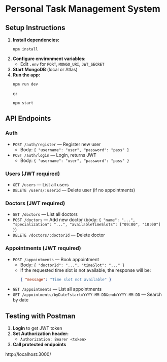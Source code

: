 # Personal Task Management System

## Setup Instructions

1. **Install dependencies:**
   ```
   npm install
   ```
2. **Configure environment variables:**
   - Edit `.env` for `PORT`, `MONGO_URI`, `JWT_SECRET`
3. **Start MongoDB** (local or Atlas)
4. **Run the app:**
   ```
   npm run dev
   ```
   or
   ```
   npm start
   ```

## API Endpoints

### Auth

- `POST /auth/register` — Register new user
  - Body: `{ "username": "user", "password": "pass" }`
- `POST /auth/login` — Login, returns JWT
  - Body: `{ "username": "user", "password": "pass" }`

### Users (JWT required)

- `GET /users` — List all users
- `DELETE /users/:userId` — Delete user (if no appointments)

### Doctors (JWT required)

- `GET /doctors` — List all doctors
- `POST /doctors` — Add new doctor (body: `{ "name": "...", "specialization": "...", "availableTimeSlots": ["09:00", "10:00"] }`)
- `DELETE /doctors/:doctorId` — Delete doctor

### Appointments (JWT required)

- `POST /appointments` — Book appointment
  - Body: `{ "doctorId": "...", "timeSlot": "..." }`
  - If the requested time slot is not available, the response will be:
    ```json
    { "message": "Time slot not available" }
    ```
- `GET /appointments` — List all appointments
- `GET /appointments/byDate?start=YYYY-MM-DD&end=YYYY-MM-DD` — Search by date

## Testing with Postman

1. **Login** to get JWT token
2. **Set Authorization header:**
   - `Authorization: Bearer <token>`
3. **Call protected endpoints**

http://localhost:3000/
